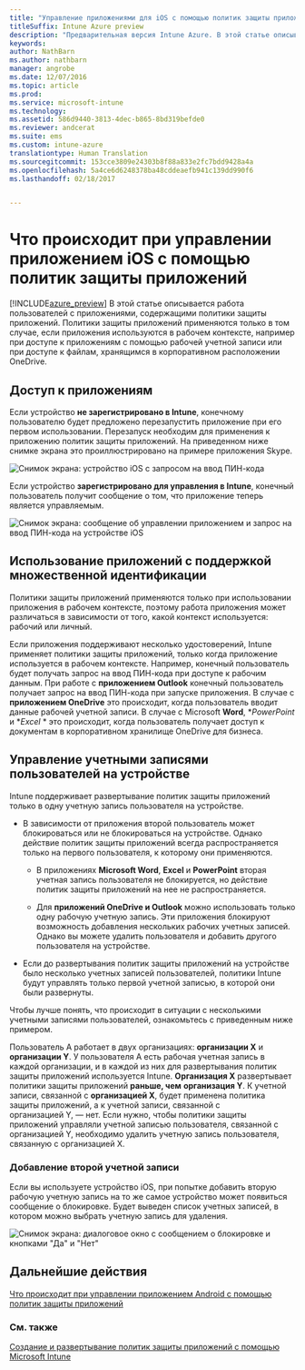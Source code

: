 ```yaml
---
title: "Управление приложениями для iOS с помощью политик защиты приложений | Предварительная версия Intune Azure"
titleSuffix: Intune Azure preview
description: "Предварительная версия Intune Azure. В этой статье описывается, что происходит при управлении приложением iOS с помощью политик защиты приложений."
keywords: 
author: NathBarn
ms.author: nathbarn
manager: angrobe
ms.date: 12/07/2016
ms.topic: article
ms.prod: 
ms.service: microsoft-intune
ms.technology: 
ms.assetid: 586d9440-3813-4dec-b865-8bd319befde0
ms.reviewer: andcerat
ms.suite: ems
ms.custom: intune-azure
translationtype: Human Translation
ms.sourcegitcommit: 153cce3809e24303b8f88a833e2fc7bdd9428a4a
ms.openlocfilehash: 5a4ce6d6248378ba48cddeaefb941c139dd990f6
ms.lasthandoff: 02/18/2017


---
```


# <a name="what-to-expect-when-your-ios-app-is-managed-by-app-protection-policies"></a>Что происходит при управлении приложением iOS с помощью политик защиты приложений
[!INCLUDE[azure_preview](../includes/azure_preview.md)] В этой статье описывается работа пользователей с приложениями, содержащими политики защиты приложений. Политики защиты приложений применяются только в том случае, если приложения используются в рабочем контексте, например при доступе к приложениям с помощью рабочей учетной записи или при доступе к файлам, хранящимся в корпоративном расположении OneDrive.
##  <a name="accessing-apps"></a>Доступ к приложениям

Если устройство **не зарегистрировано в Intune**, конечному пользователю будет предложено перезапустить приложение при его первом использовании.  Перезапуск необходим для применения к приложению политик защиты приложений. На приведенном ниже снимке экрана это проиллюстрировано на примере приложения Skype.


![Снимок экрана: устройство iOS с запросом на ввод ПИН-кода](../media/ios-pin-prompt.png)

Если устройство **зарегистрировано для управления в Intune**, конечный пользователь получит сообщение о том, что приложение теперь является управляемым.

![Снимок экрана: сообщение об управлении приложением и запрос на ввод ПИН-кода на устройстве iOS](../media/ios-managed-devices-pin-prompt.png)

##  <a name="using-apps-with-multi-identity-support"></a>Использование приложений с поддержкой множественной идентификации

Политики защиты приложений применяются только при использовании приложения в рабочем контексте, поэтому работа приложения может различаться в зависимости от того, какой контекст используется: рабочий или личный.  

Если приложения поддерживают несколько удостоверений, Intune применяет политики защиты приложений, только когда приложение используется в рабочем контексте.  Например, конечный пользователь будет получать запрос на ввод ПИН-кода при доступе к рабочим данным.  При работе с **приложением Outlook** конечный пользователь получает запрос на ввод ПИН-кода при запуске приложения. В случае с **приложением OneDrive** это происходит, когда пользователь вводит данные рабочей учетной записи.  В случае с Microsoft **Word**, **PowerPoint* и **Excel* * это происходит, когда пользователь получает доступ к документам в корпоративном хранилище OneDrive для бизнеса.
##  <a name="managing-user-accounts-on-the-device"></a>Управление учетными записями пользователей на устройстве

Intune поддерживает развертывание политик защиты приложений только в одну учетную запись пользователя на устройстве.

* В зависимости от приложения второй пользователь может блокироваться или не блокироваться на устройстве. Однако действие политик защиты приложений всегда распространяется только на первого пользователя, к которому они применяются.
  * В приложениях **Microsoft Word**, **Excel** и **PowerPoint** вторая учетная запись пользователя не блокируется, но действие политик защиты приложений на нее не распространяется.  

  * Для **приложений OneDrive и Outlook** можно использовать только одну рабочую учетную запись.  Эти приложения блокируют возможность добавления нескольких рабочих учетных записей.  Однако вы можете удалить пользователя и добавить другого пользователя на устройстве.

* Если до развертывания политик защиты приложений на устройстве было несколько учетных записей пользователей, политики Intune будут управлять только первой учетной записью, в которой они были развернуты.


Чтобы лучше понять, что происходит в ситуации с несколькими учетными записями пользователей, ознакомьтесь с приведенным ниже примером.

Пользователь A работает в двух организациях: **организации X** и **организации Y**. У пользователя A есть рабочая учетная запись в каждой организации, и в каждой из них для развертывания политик защиты приложений используется Intune. **Организация X** развертывает политики защиты приложений **раньше, чем** **организация Y**. К учетной записи, связанной с **организацией X**, будет применена политика защиты приложений, а к учетной записи, связанной с организацией Y, — нет. Если нужно, чтобы политики защиты приложений управляли учетной записью пользователя, связанной с организацией Y, необходимо удалить учетную запись пользователя, связанную с организацией X.
### <a name="adding-a-second-account"></a>Добавление второй учетной записи

Если вы используете устройство iOS, при попытке добавить вторую рабочую учетную запись на то же самое устройство может появиться сообщение о блокировке.  Будет выведен список учетных записей, в котором можно выбрать учетную запись для удаления.

![Снимок экрана: диалоговое окно с сообщением о блокировке и кнопками "Да" и "Нет"](../media/ios-switch-user.PNG)

## <a name="next-steps"></a>Дальнейшие действия
[Что происходит при управлении приложением Android с помощью политик защиты приложений](app-protection-enabled-android-apps.md)
### <a name="see-also"></a>См. также
[Создание и развертывание политик защиты приложений с помощью Microsoft Intune](app-protection-policies.md)

